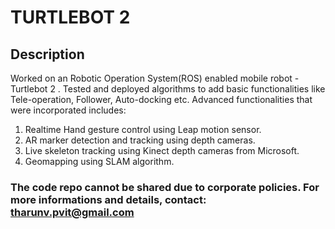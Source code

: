 

# TURTLEBOT 2

## Description

Worked on an Robotic Operation System(ROS) enabled mobile robot - Turtlebot 2  . Tested and deployed algorithms to add basic functionalities like Tele-operation, Follower, Auto-docking etc. Advanced functionalities that were incorporated includes:
1) Realtime Hand gesture control using Leap motion sensor.
2) AR marker detection and tracking using depth cameras.
3) Live skeleton tracking using Kinect depth cameras from Microsoft.
4) Geomapping using SLAM algorithm.

### The code repo cannot be shared due to corporate policies. For more informations and details, contact: tharunv.pvit@gmail.com
